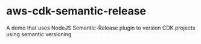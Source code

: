 # aws-cdk-semantic-release
A demo that uses NodeJS Semantic-Release plugin to version CDK projects using semantic versioning


